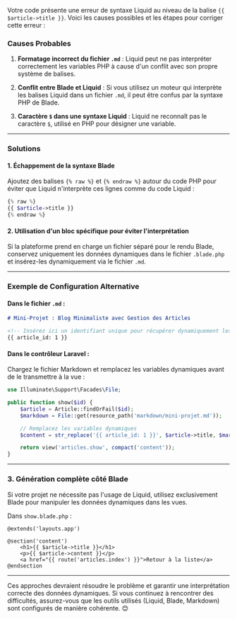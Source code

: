 Votre code présente une erreur de syntaxe Liquid au niveau de la balise `{{ $article->title }}`. Voici les causes possibles et les étapes pour corriger cette erreur :

### **Causes Probables**
1. **Formatage incorrect du fichier `.md`** :
   Liquid peut ne pas interpréter correctement les variables PHP à cause d'un conflit avec son propre système de balises.

2. **Conflit entre Blade et Liquid** :
   Si vous utilisez un moteur qui interprète les balises Liquid dans un fichier `.md`, il peut être confus par la syntaxe PHP de Blade.

3. **Caractère `$` dans une syntaxe Liquid** :
   Liquid ne reconnaît pas le caractère `$`, utilisé en PHP pour désigner une variable.

---

### **Solutions**

#### **1. Échappement de la syntaxe Blade**
Ajoutez des balises `{% raw %}` et `{% endraw %}` autour du code PHP pour éviter que Liquid n'interprète ces lignes comme du code Liquid :
```php
{% raw %}
{{ $article->title }}
{% endraw %}
```

#### **2. Utilisation d'un bloc spécifique pour éviter l'interprétation**
Si la plateforme prend en charge un fichier séparé pour le rendu Blade, conservez uniquement les données dynamiques dans le fichier `.blade.php` et insérez-les dynamiquement via le fichier `.md`.

---

### **Exemple de Configuration Alternative**
#### Dans le fichier `.md` :
```markdown
# Mini-Projet : Blog Minimaliste avec Gestion des Articles

<!-- Insérez ici un identifiant unique pour récupérer dynamiquement les données -->
{{ article_id: 1 }}
```

#### Dans le contrôleur Laravel :
Chargez le fichier Markdown et remplacez les variables dynamiques avant de le transmettre à la vue :
```php
use Illuminate\Support\Facades\File;

public function show($id) {
    $article = Article::findOrFail($id);
    $markdown = File::get(resource_path('markdown/mini-projet.md'));

    // Remplacez les variables dynamiques
    $content = str_replace('{{ article_id: 1 }}', $article->title, $markdown);

    return view('articles.show', compact('content'));
}
```

---

### **3. Génération complète côté Blade**
Si votre projet ne nécessite pas l'usage de Liquid, utilisez exclusivement Blade pour manipuler les données dynamiques dans les vues.

Dans `show.blade.php` :
```blade
@extends('layouts.app')

@section('content')
    <h1>{{ $article->title }}</h1>
    <p>{{ $article->content }}</p>
    <a href="{{ route('articles.index') }}">Retour à la liste</a>
@endsection
```

---

Ces approches devraient résoudre le problème et garantir une interprétation correcte des données dynamiques. Si vous continuez à rencontrer des difficultés, assurez-vous que les outils utilisés (Liquid, Blade, Markdown) sont configurés de manière cohérente. 😊